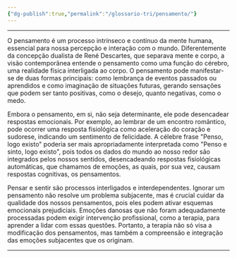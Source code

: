 ```yaml
---
{"dg-publish":true,"permalink":"/glossario-tri/pensamento/"}
---
```


---


O pensamento é um processo intrínseco e contínuo da mente humana, essencial para nossa percepção e interação com o mundo. Diferentemente da concepção dualista de René Descartes, que separava mente e corpo, a visão contemporânea entende o pensamento como uma função do cérebro, uma realidade física interligada ao corpo. O pensamento pode manifestar-se de duas formas principais: como lembrança de eventos passados ou aprendidos e como imaginação de situações futuras, gerando sensações que podem ser tanto positivas, como o desejo, quanto negativas, como o medo.

Embora o pensamento, em si, não seja determinante, ele pode desencadear respostas emocionais. Por exemplo, ao lembrar de um encontro romântico, pode ocorrer uma resposta fisiológica como aceleração do coração e sudorese, indicando um sentimento de felicidade. A célebre frase "Penso, logo existo" poderia ser mais apropriadamente interpretada como "Penso e sinto, logo existo", pois todos os dados do mundo ao nosso redor são integrados pelos nossos sentidos, desencadeando respostas fisiológicas automáticas, que chamamos de emoções, as quais, por sua vez, causam respostas cognitivas, os pensamentos.

Pensar e sentir são processos interligados e interdependentes. Ignorar um pensamento não resolve um problema subjacente, mas é crucial cuidar da qualidade dos nossos pensamentos, pois eles podem ativar esquemas emocionais prejudiciais. Emoções danosas que não foram adequadamente processadas podem exigir intervenção profissional, como a terapia, para aprender a lidar com essas questões. Portanto, a terapia não só visa a modificação dos pensamentos, mas também a compreensão e integração das emoções subjacentes que os originam.







----



